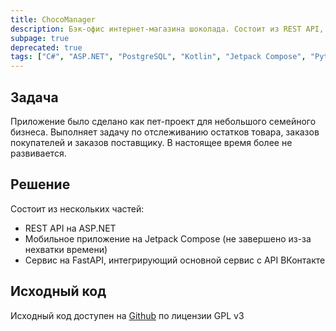 ```yaml
---
title: ChocoManager
description: Бэк-офис интернет-магазина шоколада. Состоит из REST API, мобильного приложения и интеграции с Маркетом ВКонтакте
subpage: true
deprecated: true
tags: ["C#", "ASP.NET", "PostgreSQL", "Kotlin", "Jetpack Compose", "Python", "FastAPI", "VK API"]
---
```


## Задача

Приложение было сделано как пет-проект для небольшого семейного бизнеса. Выполняет задачу по отслеживанию остатков товара, заказов покупателей и заказов поставщику. В настоящее время более не развивается.

## Решение

Состоит из нескольких частей:

- REST API на ASP.NET
- Мобильное приложение на Jetpack Compose (не завершено из-за нехватки времени)
- Сервис на FastAPI, интегрирующий основной сервис с API ВКонтакте

## Исходный код

Исходный код доступен на [Github](https://github.com/choco-manager) по лицензии GPL v3